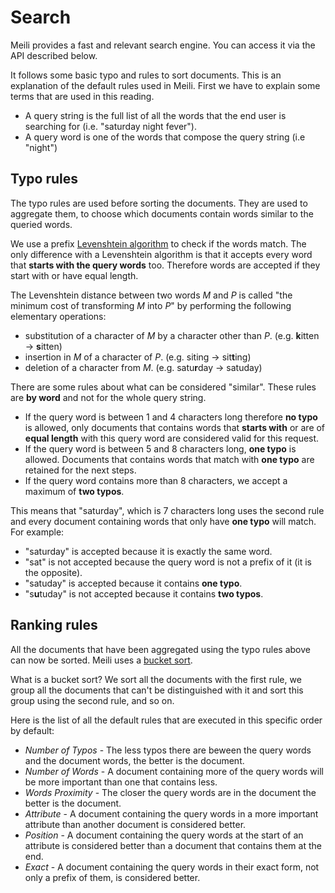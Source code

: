 # Search

Meili provides a fast and relevant search engine. You can access it via the API described below.

It follows some basic typo and rules to sort documents. This is an explanation of the default rules used in Meili.
First we have to explain some terms that are used in this reading.

- A query string is the full list of all the words that the end user is searching for (i.e. "saturday night fever").
- A query word is one of the words that compose the query string (i.e "night")




## Typo rules

The typo rules are used before sorting the documents. They are used to aggregate them, to choose which documents contain words similar to the queried words.

We use a prefix [Levenshtein algorithm] to check if the words match. The only difference with a Levenshtein algorithm is that it accepts every word that **starts with the query words** too. Therefore words are accepted if they start with or have equal length.

The Levenshtein distance between two words _M_ and _P_ is called "the minimum cost of transforming _M_ into _P_" by performing the following elementary operations:

- substitution of a character of _M_ by a character other than _P_. (e.g. **k**itten → **s**itten)
- insertion in _M_ of a character of _P_. (e.g. siting → sit**t**ing)
- deletion of a character from _M_. (e.g. satu**r**day → satuday)

There are some rules about what can be considered "similar". These rules are **by word** and not for the whole query string.

- If the query word is between 1 and 4 characters long therefore **no typo** is allowed, only documents that contains words that **starts with** or are of **equal length** with this query word are considered valid for this request.
- If the query word is between 5 and 8 characters long, **one typo** is allowed. Documents that contains words that match with **one typo** are retained for the next steps.
- If the query word contains more than 8 characters, we accept a maximum of **two typos**.

This means that "saturday", which is 7 characters long uses the second rule and every document containing words that only have **one typo** will match. For example:

- "saturday" is accepted because it is exactly the same word.
- "sat" is not accepted because the query word is not a prefix of it (it is the opposite).
- "satuday" is accepted because it contains **one typo**.
- "s**u**tuday" is not accepted because it contains **two typos**.




## Ranking rules

All the documents that have been aggregated using the typo rules above can now be sorted. Meili uses a [bucket sort].

What is a bucket sort? We sort all the documents with the first rule, we group all the documents that can't be distinguished with it and sort this group using the second rule, and so on.

Here is the list of all the default rules that are executed in this specific order by default:

- _Number of Typos_ - The less typos there are beween the query words and the document words, the better is the document.
- _Number of Words_ - A document containing more of the query words will be more important than one that contains less.
- _Words Proximity_ - The closer the query words are in the document the better is the document.
- _Attribute_ - A document containing the query words in a more important attribute than another document is considered better.
- _Position_ - A document containing the query words at the start of an attribute is considered better than a document that contains them at the end.
- _Exact_ - A document containing the query words in their exact form, not only a prefix of them, is considered better.

[bucket sort]: https://en.wikipedia.org/wiki/Bucket_sort
[Levenshtein algorithm]: https://en.wikipedia.org/wiki/Levenshtein_distance